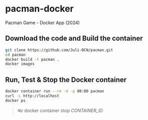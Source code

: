 # pacman-docker
Pacman Game - Docker App (2024)



## Download the code and Build the container
```bash
git clone https://github.com/Juli-BCN/pacman.git
cd pacman
docker build -t pacman .
docker images
```


## Run, Test & Stop the Docker container
```bash
docker container run --rm -d -p 80:80 pacman
curl -L http://localhost
docker ps
```

> :eyeglasses: docker container stop *CONTAINER_ID*